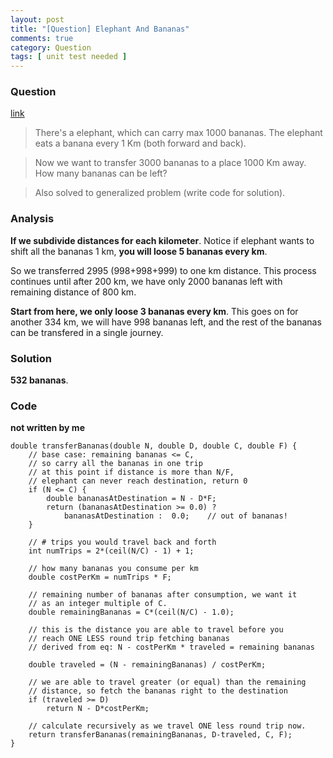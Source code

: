 ```yaml
---
layout: post
title: "[Question] Elephant And Bananas"
comments: true
category: Question
tags: [ unit test needed ]
---
```


### Question 

[link](http://tech-queries.blogspot.sg/2011/04/elephant-and-banana.html)

> There's a elephant, which can carry max 1000 bananas. The elephant eats a banana every 1 Km (both forward and back).

> Now we want to transfer 3000 bananas to a place 1000 Km away. How many bananas can be left? 

> Also solved to generalized problem (write code for solution).

### Analysis

__If we subdivide distances for each kilometer__. Notice if elephant wants to shift all the bananas 1 km, __you will loose 5 bananas every km__. 

So we transferred 2995 (998+998+999) to one km distance. This process continues until after 200 km, we have only 2000 bananas left with remaining distance of 800 km. 

__Start from here, we only loose 3 bananas every km__. This goes on for another 334 km, we will have 998 bananas left, and the rest of the bananas can be transfered in a single journey. 

### Solution

__532 bananas__. 

### Code

__not written by me__

    double transferBananas(double N, double D, double C, double F) {  
        // base case: remaining bananas <= C,  
        // so carry all the bananas in one trip  
        // at this point if distance is more than N/F,  
        // elephant can never reach destination, return 0  
        if (N <= C) {
            double bananasAtDestination = N - D*F;  
            return (bananasAtDestination >= 0.0) ?  
                bananasAtDestination :  0.0;    // out of bananas!  
        }  

        // # trips you would travel back and forth  
        int numTrips = 2*(ceil(N/C) - 1) + 1;  

        // how many bananas you consume per km  
        double costPerKm = numTrips * F;  

        // remaining number of bananas after consumption, we want it  
        // as an integer multiple of C.  
        double remainingBananas = C*(ceil(N/C) - 1.0);  

        // this is the distance you are able to travel before you  
        // reach ONE LESS round trip fetching bananas  
        // derived from eq: N - costPerKm * traveled = remaining bananas  

        double traveled = (N - remainingBananas) / costPerKm;  

        // we are able to travel greater (or equal) than the remaining  
        // distance, so fetch the bananas right to the destination  
        if (traveled >= D)
            return N - D*costPerKm;  

        // calculate recursively as we travel ONE less round trip now.  
        return transferBananas(remainingBananas, D-traveled, C, F);  
    }
